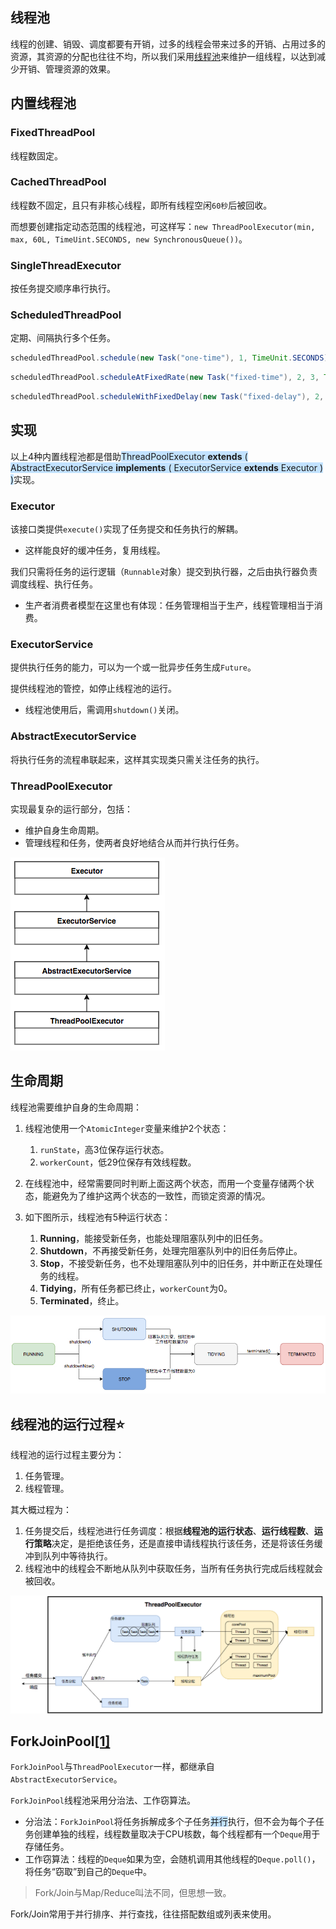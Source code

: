 ## 线程池

线程的创建、销毁、调度都要有开销，过多的线程会带来过多的开销、占用过多的资源，其资源的分配也往往不均，所以我们采用[线程池](https://tech.meituan.com/2020/04/02/java-pooling-pratice-in-meituan.html)来维护一组线程，以达到减少开销、管理资源的效果。



## 内置线程池

### FixedThreadPool

线程数固定。

### CachedThreadPool

线程数不固定，且只有非核心线程，即所有线程空闲`60秒`后被回收。

而想要创建指定动态范围的线程池，可这样写：`new ThreadPoolExecutor(min, max, 60L, TimeUint.SECONDS, new SynchronousQueue())`。

### SingleThreadExecutor

按任务提交顺序串行执行。

### ScheduledThreadPool

定期、间隔执行多个任务。

```java
scheduledThreadPool.schedule(new Task("one-time"), 1, TimeUnit.SECONDS); // 一秒后执行一次性任务。
```

```java
scheduledThreadPool.scheduleAtFixedRate(new Task("fixed-time"), 2, 3, TimeUnit.SECONDS) // 2秒后开始执行，每3秒执行一次。某次执行时间超过任务周期时，后续执行会延迟开始，但不会并发执行。
```

```java
scheduledThreadPool.scheduleWithFixedDelay(new Task("fixed-delay"), 2, 3, TimeUnit.SECONDS) // 2秒后开始执行，每隔3秒执行一次。
```



## 实现

以上4种内置线程池都是借助<span style=background:#c2e2ff>ThreadPoolExecutor **extends** ( AbstractExecutorService **implements** ( ExecutorService **extends** Executor ) )</span>实现。

### Executor

该接口类提供`execute()`实现了任务提交和任务执行的解耦。
- 这样能良好的缓冲任务，复用线程。

我们只需将任务的运行逻辑（`Runnable`对象）提交到执行器，之后由执行器负责调度线程、执行任务。

- 生产者消费者模型在这里也有体现：任务管理相当于生产，线程管理相当于消费。

### ExecutorService

提供执行任务的能力，可以为一个或一批异步任务生成`Future`。

提供线程池的管控，如停止线程池的运行。

- 线程池使用后，需调用`shutdown()`关闭。

### AbstractExecutorService

将执行任务的流程串联起来，这样其实现类只需关注任务的执行。

### ThreadPoolExecutor

实现最复杂的运行部分，包括：
- 维护自身生命周期。
- 管理线程和任务，使两者良好地结合从而并行执行任务。

![](../images/2/thread-pool-class-uml.png)



## 生命周期

线程池需要维护自身的生命周期：

1. 线程池使用一个`AtomicInteger`变量来维护2个状态：

   1. `runState`，高3位保存运行状态。
   2. `workerCount`，低29位保存有效线程数。

3. 在线程池中，经常需要同时判断上面这两个状态，而用一个变量存储两个状态，能避免为了维护这两个状态的一致性，而锁定资源的情况。

3. 如下图所示，线程池有5种运行状态：

   1. **Running**，能接受新任务，也能处理阻塞队列中的旧任务。
   2. **Shutdown**，不再接受新任务，处理完阻塞队列中的旧任务后停止。
   3. **Stop**，不接受新任务，也不处理阻塞队列中的旧任务，并中断正在处理任务的线程。
   4. **Tidying**，所有任务都已终止，`workerCount`为0。
   5. **Terminated**，终止。

![](../images/2/thread-pool-state.png)



## 线程池的运行过程⭐

线程池的运行过程主要分为：

1. 任务管理。
2. 线程管理。

其大概过程为：

1. 任务提交后，线程池进行任务调度：根据**线程池的运行状态**、**运行线程数**、**运行策略**决定，是拒绝该任务，还是直接申请线程执行该任务，还是将该任务缓冲到队列中等待执行。
2. 线程池中的线程会不断地从队列中获取任务，当所有任务执行完成后线程就会被回收。

![](../images/2/thread-pool-operation-process.png)



## ForkJoinPool[[1]](https://blog.hufeifei.cn/2018/09/Java/ForkJoinPool/)

`ForkJoinPool`与`ThreadPoolExecutor`一样，都继承自`AbstractExecutorService`。

`ForkJoinPool`线程池采用分治法、工作窃算法。

- 分治法：`ForkJoinPool`将任务拆解成多个子任务<span style=background:#c2e2ff>并行</span>执行，但不会为每个子任务创建单独的线程，线程数量取决于CPU核数，每个线程都有一个`Deque`用于存储任务。
- 工作窃算法：线程的`Deque`如果为空，会随机调用其他线程的`Deque.poll()`，将任务“窃取”到自己的`Deque`中。

> Fork/Join与Map/Reduce叫法不同，但思想一致。
>

Fork/Join常用于并行排序、并行查找，往往搭配数组或列表来使用。
